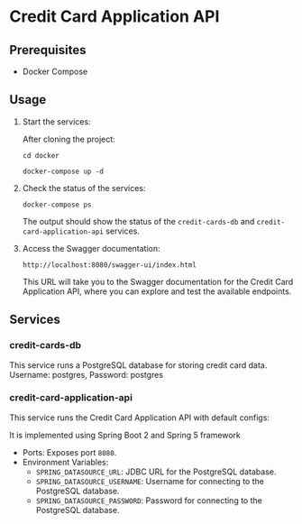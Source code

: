 # Credit Card Application API

## Prerequisites

- Docker Compose

## Usage

1. Start the services:

   After cloning the project: 
    ```
   cd docker
   ```
   ```
   docker-compose up -d
   ```

2. Check the status of the services:

   ```
   docker-compose ps
   ```

   The output should show the status of the `credit-cards-db` and `credit-card-application-api` services.



3. Access the Swagger documentation:

   ```
   http://localhost:8080/swagger-ui/index.html
   ```

   This URL will take you to the Swagger documentation for the Credit Card Application API, where you can explore and test the available endpoints.

## Services

### credit-cards-db

This service runs a PostgreSQL database for storing credit card data.
Username: postgres, 
Password: postgres
### credit-card-application-api

This service runs the Credit Card Application API with default configs:

It is implemented using Spring Boot 2 and Spring 5 framework

- Ports: Exposes port `8080`.
- Environment Variables:
    - `SPRING_DATASOURCE_URL`: JDBC URL for the PostgreSQL database.
    - `SPRING_DATASOURCE_USERNAME`: Username for connecting to the PostgreSQL database.
    - `SPRING_DATASOURCE_PASSWORD`: Password for connecting to the PostgreSQL database.
